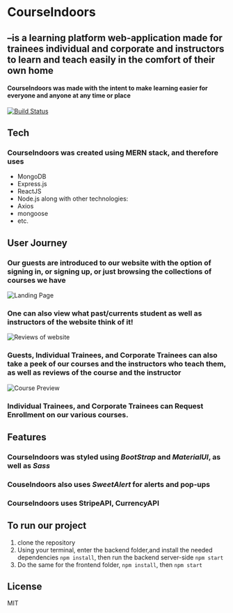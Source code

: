 # CourseIndoors
## –is a learning platform web-application made for trainees individual and corporate and instructors to learn and teach easily in the comfort of their own home

#### CourseIndoors was made with the intent to make learning easier for everyone and anyone at any time or place 


[![Build Status](https://travis-ci.org/joemccann/dillinger.svg?branch=master)](https://travis-ci.org/joemccann/dillinger)




## Tech
### CourseIndoors was created using MERN stack, and therefore uses 
- MongoDB
- Express.js
- ReactJS
- Node.js
along with other technologies:
- Axios
- mongoose
- etc.

## User Journey
### Our guests are introduced to our website with the option of signing in, or signing up, or just browsing the collections of courses we have
![Landing Page](https://lh3.googleusercontent.com/2kmZ7dPAXo0w2mOP2ZS0CD81xNAOfQvgMqgDrDjcAuq1I8KGAzgWRnKNT3o0fqP3MicV0oPZSyCEi04HCi3gH3lSJLUebdlOX2uhbT-qZGcwjbiNhs8gTlMkNm_UvUs7z4qZ4ZpvW1AQUsPkJUq_7bLu_pa-26Nm8iFCJY2--CqbS0mT3FBSNbOijIybwg_93-HGQMMJvmwjsZCWq6MGleF8xjlh_iHIPCVEGYyRMvLorOqYDbJBLWgpY0lkPSKAV2YzQINwj5ROQKuOyzjrS6R697RgEG54_ZhVZBEOvRi9sBfQGnW_d7DILk6hXCB-WqApi2s6hCywN8xWTWp8l1DdxR2ecQcCAniUw_epMhL_YuszjPb-B2P5c2quGRncrMSZXI3KUtpYn76Hna9xL99hrLYc7p4b6ZlJtcqqrbiUQzGFq_0YDX-0wqPcGUEbFu97EPgfD2HyaXMdP5zCu1zZ0EjPBefnah05Etd2U0m04cXtqQMbDlnbPBSZvFyy0VVxxDKktBE-kwHuHJPP-DZLRs8GorWuJAj7JL2IpkkpXxU5yx9CNYbEAa0pvO2NXoK6wv-oPTgyYODs7NVmnYcfSQlXNTHGamXGkMRWudYekir-wdLWl9CTYafUGmb8rdSa9M4zGURSQhRR1ug8jOOUySSqhbA3sUaj6xrsXOOIyDf2lAkxoefY_xmeyujfkih_7NNBQInpdwuL7_wufIjSOoN7TKdYq84ssZr5XVd5YlUNzVVrAHmhxy-9rTDcYM8xmkQPQM-8jjEeyNdkkFM5urYmsKrqA_TTvMjfpcHVU2XSc11B0vIUQMVQaqoNKNKelXH3Ol7IW4HI17erb-W2STpzZ3WgC9druvlG_GMnMD5ZDRXinpKfyBcPmwM-MZXdrexQ1hy1ouUWvzWUFtCdmSmKAzqfzYz0YBRmQw9wS5KfnRG1K2oqaKub18MBdcZDIF3u2-9uuuDBiyE=w2704-h1386-no?authuser=0)
### One can also view what past/currents student as well as instructors of the website think of it! 
![Reviews of website](https://lh3.googleusercontent.com/VEfbr1u0DZ7PQ6qVkrEmu5480PZFTlKXdUs1zOd-zZrELz6P930fyPmrMvWqlpZSOAaQxou2oTZpqmR8W5qZHU6tNtbY1Cy8c7etfYaWTK4wsPMuFMdCD9Jc1-tpSqYpjl3zgvyi1AeBnIbOSeZ2zMhXbUU-yYF1Den79U2o8PddR3FYtK0yMaT7v5NYiGTNId6502gZaEw3ZUk9PG4L2HqVVigIuHNsjWJHKZ2a2wlRlpJs6pjp73khL9DKqdZbizTZk7JeP43X9jGviYkVb7ZDd0E8AHpwZG2LdEnwjNPnW96XHclg1kVValBdmwdZFUuIQ5FLKFQHET6svJkyVvjgXAL0Y00c-I763SG0D2HURv31nHPClMnpLRhYb_EhOwrRLWoFMbLCoyAAog5Z-Tc3fOMfdjzc6UBLm64CLZIPiOp_FNhFtfu_4wyZQRACLo8ZNs7iq_1G9xAUSFOrOdAh-GjJizYMhnbOpFlwAUQELSQ5LZkNSC3nq5hECzMYIOVTJfIk2uQ7WfCI17dPtKEaZ0KCT-IZtvRswQK51Cs-bKY0DvcMe1nKhieCY-a15CM1C7-Xghh3GXld48CChMOcnzYhQPLULMWEKzkHp-ja-dpn5MnVsI6eF6oXcmb418HNsvrdf75yREKKEo9VmXvSl80uKT1gP8MzxrtbiBhrVXeereJbhAFFi6-V1Lzqj01YZG3Kx5NLku8PDuwfLONQ1TAPXIOjmHWCTXX9zeC2Ad_vYm0opTYvSlVhPLijndB28hD1fEpfQNPNHF92ov7lNdeIVFMkpTdJ2YZ4nE9uNyCFwquku9EKcZtH4MxXECtcTJBhdYvUGa73wPwMGpfWZIuSm45QcvHhAHoOdvPESvYDntyn5ahiFBuElVo15p1BxyJPzfPFDN29fk1Cseh_-w8yaLZTAaILDvZ9kCi3cJXu3SBenHudctlVU_2tpeSoF8rWmSWy5P4XUxs=w379-h234-no?authuser=0)
### Guests, Individual Trainees, and Corporate Trainees can also take a peek of our courses and the instructors who teach them, as well as reviews of the course and the instructor
![Course Preview](https://lh3.googleusercontent.com/FWjlXcs9QlPYzm23IafToPCYDZAwBJEuICq0-5b7XDS6W4S1iYBvXZuzVtLwW_rACLXgLo8jFqftzOLpaqyx9x9fYuKu25Zmz2yJTK2uI-rDoeoE-AwnVAXIS1FBwUS59GMg_MGa3iXDd4Fom-Ok80fXAj7s0xmXADbe0t9nfpF58t3VVtgBELa2aPI1rgX2U6X9OpTo2BRwFnQdB1fZq7Bnc0nqVFrfO9U0ts4JAAoOnFAWzOD0CM7wEmo99P3S0Oop87fNzgTvjdIEx_VKXleol2HoiVtofA1_qrDkD6xlOcnwV9bVxO6XL55lotHkK2zzfXEI4GPKsiFSh33hZvUfeblUkJRcOXdyzFTM625pPL3ctBS4vhCCLrl10dzaStv1UEcDMEcqQBhachk8PA3Y55xkM-JSOcsfZh17JgYibnG2VJeUSRYexF5p-S9IvXeYP2R-F7KUNFCa1TRTGJGwAIMKSBKti1ml3tAGuhI21mbPG0XX8BDYvcRM3qkIY2aXfJcdpuxKGrhmd3CKeq4u69UvS0coNRoU67NWKoAVR4ugEjZdMmCimvwBqKaLgQS2ireC1n-gLgV8TgyELoVz3B51Z9rxkt4lRPA0OcaYDugqNnxoTWsETFCMR_fdic0-7flZbP-Cc45AmMv_izMVdXz_0zOwRPacBNzCk5bDLyKPjEAGxK0HUHVeOZ_JItjLxMRE7XC0jWyGqTQOKNPTUG36ewYIlWBs79DwH_Z3urXSlx7PAqiQBTb2cuC4fFWuUX2IBkGSggCjCBfOODXg_YSMDy9K2IJKFZAjqxwP9Fnq3Tw-tK0YynMrtza6OQMvk_n3fTxNgBs38bBHgTzyOB15_MoMk29sGEqkeUOGAIhEx7jjZPf-o4DyYAG3FFwExnl462pgBh8cuuMjgxt3LAUKcF2VGzM2pGhneKMf_5v43l1Z2PFpvy_z-0_qkDnIg9o2ecZc4qRS3I0=w2278-h1092-no?authuser=0)


### Individual Trainees, and Corporate Trainees can Request Enrollment on our various courses.

## Features
### CourseIndoors was styled using _BootStrap_ and _MaterialUI_, as well as _Sass_
### CouseIndoors also uses _SweetAlert_ for alerts and pop-ups
### CourseIndoors uses StripeAPI, CurrencyAPI


## To run our project
1.  clone the repository
2. Using your terminal, enter the backend folder,and install the needed dependencies `npm install`, then run the backend server-side `npm start`
3. Do the same for the frontend folder, `npm install`, then `npm start`
## License

MIT



[//]: # (These are reference links used in the body of this note and get stripped out when the markdown processor does its job. There is no need to format nicely because it shouldn't be seen. Thanks SO - http://stackoverflow.com/questions/4823468/store-comments-in-markdown-syntax)

   [dill]: <https://github.com/joemccann/dillinger>
   [git-repo-url]: <https://github.com/joemccann/dillinger.git>
   [john gruber]: <http://daringfireball.net>
   [df1]: <http://daringfireball.net/projects/markdown/>
   [markdown-it]: <https://github.com/markdown-it/markdown-it>
   [Ace Editor]: <http://ace.ajax.org>
   [node.js]: <http://nodejs.org>
   [Twitter Bootstrap]: <http://twitter.github.com/bootstrap/>
   [jQuery]: <http://jquery.com>
   [@tjholowaychuk]: <http://twitter.com/tjholowaychuk>
   [express]: <http://expressjs.com>
   [AngularJS]: <http://angularjs.org>
   [Gulp]: <http://gulpjs.com>

   [PlDb]: <https://github.com/joemccann/dillinger/tree/master/plugins/dropbox/README.md>
   [PlGh]: <https://github.com/joemccann/dillinger/tree/master/plugins/github/README.md>
   [PlGd]: <https://github.com/joemccann/dillinger/tree/master/plugins/googledrive/README.md>
   [PlOd]: <https://github.com/joemccann/dillinger/tree/master/plugins/onedrive/README.md>
   [PlMe]: <https://github.com/joemccann/dillinger/tree/master/plugins/medium/README.md>
   [PlGa]: <https://github.com/RahulHP/dillinger/blob/master/plugins/googleanalytics/README.md>
